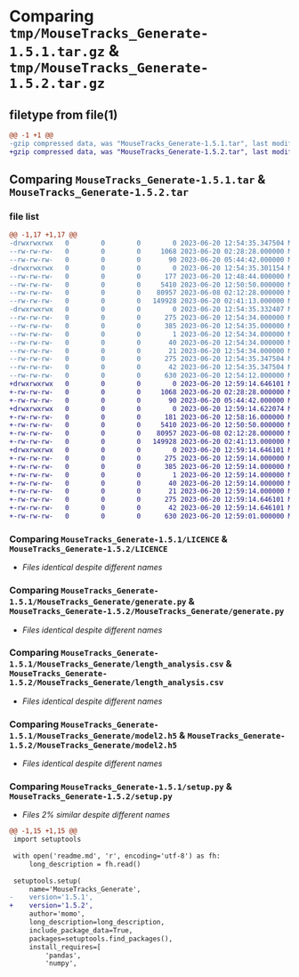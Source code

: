 # Comparing `tmp/MouseTracks_Generate-1.5.1.tar.gz` & `tmp/MouseTracks_Generate-1.5.2.tar.gz`

## filetype from file(1)

```diff
@@ -1 +1 @@
-gzip compressed data, was "MouseTracks_Generate-1.5.1.tar", last modified: Tue Jun 20 12:54:35 2023, max compression
+gzip compressed data, was "MouseTracks_Generate-1.5.2.tar", last modified: Tue Jun 20 12:59:14 2023, max compression
```

## Comparing `MouseTracks_Generate-1.5.1.tar` & `MouseTracks_Generate-1.5.2.tar`

### file list

```diff
@@ -1,17 +1,17 @@
-drwxrwxrwx   0        0        0        0 2023-06-20 12:54:35.347504 MouseTracks_Generate-1.5.1/
--rw-rw-rw-   0        0        0     1068 2023-06-20 02:28:28.000000 MouseTracks_Generate-1.5.1/LICENCE
--rw-rw-rw-   0        0        0       90 2023-06-20 05:44:42.000000 MouseTracks_Generate-1.5.1/MANIFEST.in
-drwxrwxrwx   0        0        0        0 2023-06-20 12:54:35.301154 MouseTracks_Generate-1.5.1/MouseTracks_Generate/
--rw-rw-rw-   0        0        0      177 2023-06-20 12:48:44.000000 MouseTracks_Generate-1.5.1/MouseTracks_Generate/__init__.py
--rw-rw-rw-   0        0        0     5410 2023-06-20 12:50:50.000000 MouseTracks_Generate-1.5.1/MouseTracks_Generate/generate.py
--rw-rw-rw-   0        0        0    80957 2023-06-08 02:12:28.000000 MouseTracks_Generate-1.5.1/MouseTracks_Generate/length_analysis.csv
--rw-rw-rw-   0        0        0   149928 2023-06-20 02:41:13.000000 MouseTracks_Generate-1.5.1/MouseTracks_Generate/model2.h5
-drwxrwxrwx   0        0        0        0 2023-06-20 12:54:35.332407 MouseTracks_Generate-1.5.1/MouseTracks_Generate.egg-info/
--rw-rw-rw-   0        0        0      275 2023-06-20 12:54:34.000000 MouseTracks_Generate-1.5.1/MouseTracks_Generate.egg-info/PKG-INFO
--rw-rw-rw-   0        0        0      385 2023-06-20 12:54:35.000000 MouseTracks_Generate-1.5.1/MouseTracks_Generate.egg-info/SOURCES.txt
--rw-rw-rw-   0        0        0        1 2023-06-20 12:54:34.000000 MouseTracks_Generate-1.5.1/MouseTracks_Generate.egg-info/dependency_links.txt
--rw-rw-rw-   0        0        0       40 2023-06-20 12:54:34.000000 MouseTracks_Generate-1.5.1/MouseTracks_Generate.egg-info/requires.txt
--rw-rw-rw-   0        0        0       21 2023-06-20 12:54:34.000000 MouseTracks_Generate-1.5.1/MouseTracks_Generate.egg-info/top_level.txt
--rw-rw-rw-   0        0        0      275 2023-06-20 12:54:35.347504 MouseTracks_Generate-1.5.1/PKG-INFO
--rw-rw-rw-   0        0        0       42 2023-06-20 12:54:35.347504 MouseTracks_Generate-1.5.1/setup.cfg
--rw-rw-rw-   0        0        0      630 2023-06-20 12:54:12.000000 MouseTracks_Generate-1.5.1/setup.py
+drwxrwxrwx   0        0        0        0 2023-06-20 12:59:14.646101 MouseTracks_Generate-1.5.2/
+-rw-rw-rw-   0        0        0     1068 2023-06-20 02:28:28.000000 MouseTracks_Generate-1.5.2/LICENCE
+-rw-rw-rw-   0        0        0       90 2023-06-20 05:44:42.000000 MouseTracks_Generate-1.5.2/MANIFEST.in
+drwxrwxrwx   0        0        0        0 2023-06-20 12:59:14.622074 MouseTracks_Generate-1.5.2/MouseTracks_Generate/
+-rw-rw-rw-   0        0        0      181 2023-06-20 12:58:16.000000 MouseTracks_Generate-1.5.2/MouseTracks_Generate/__init__.py
+-rw-rw-rw-   0        0        0     5410 2023-06-20 12:50:50.000000 MouseTracks_Generate-1.5.2/MouseTracks_Generate/generate.py
+-rw-rw-rw-   0        0        0    80957 2023-06-08 02:12:28.000000 MouseTracks_Generate-1.5.2/MouseTracks_Generate/length_analysis.csv
+-rw-rw-rw-   0        0        0   149928 2023-06-20 02:41:13.000000 MouseTracks_Generate-1.5.2/MouseTracks_Generate/model2.h5
+drwxrwxrwx   0        0        0        0 2023-06-20 12:59:14.646101 MouseTracks_Generate-1.5.2/MouseTracks_Generate.egg-info/
+-rw-rw-rw-   0        0        0      275 2023-06-20 12:59:14.000000 MouseTracks_Generate-1.5.2/MouseTracks_Generate.egg-info/PKG-INFO
+-rw-rw-rw-   0        0        0      385 2023-06-20 12:59:14.000000 MouseTracks_Generate-1.5.2/MouseTracks_Generate.egg-info/SOURCES.txt
+-rw-rw-rw-   0        0        0        1 2023-06-20 12:59:14.000000 MouseTracks_Generate-1.5.2/MouseTracks_Generate.egg-info/dependency_links.txt
+-rw-rw-rw-   0        0        0       40 2023-06-20 12:59:14.000000 MouseTracks_Generate-1.5.2/MouseTracks_Generate.egg-info/requires.txt
+-rw-rw-rw-   0        0        0       21 2023-06-20 12:59:14.000000 MouseTracks_Generate-1.5.2/MouseTracks_Generate.egg-info/top_level.txt
+-rw-rw-rw-   0        0        0      275 2023-06-20 12:59:14.646101 MouseTracks_Generate-1.5.2/PKG-INFO
+-rw-rw-rw-   0        0        0       42 2023-06-20 12:59:14.646101 MouseTracks_Generate-1.5.2/setup.cfg
+-rw-rw-rw-   0        0        0      630 2023-06-20 12:59:01.000000 MouseTracks_Generate-1.5.2/setup.py
```

### Comparing `MouseTracks_Generate-1.5.1/LICENCE` & `MouseTracks_Generate-1.5.2/LICENCE`

 * *Files identical despite different names*

### Comparing `MouseTracks_Generate-1.5.1/MouseTracks_Generate/generate.py` & `MouseTracks_Generate-1.5.2/MouseTracks_Generate/generate.py`

 * *Files identical despite different names*

### Comparing `MouseTracks_Generate-1.5.1/MouseTracks_Generate/length_analysis.csv` & `MouseTracks_Generate-1.5.2/MouseTracks_Generate/length_analysis.csv`

 * *Files identical despite different names*

### Comparing `MouseTracks_Generate-1.5.1/MouseTracks_Generate/model2.h5` & `MouseTracks_Generate-1.5.2/MouseTracks_Generate/model2.h5`

 * *Files identical despite different names*

### Comparing `MouseTracks_Generate-1.5.1/setup.py` & `MouseTracks_Generate-1.5.2/setup.py`

 * *Files 2% similar despite different names*

```diff
@@ -1,15 +1,15 @@
 import setuptools
 
 with open('readme.md', 'r', encoding='utf-8') as fh:
     long_description = fh.read()
 
 setuptools.setup(
     name='MouseTracks_Generate',
-    version='1.5.1',
+    version='1.5.2',
     author='momo',
     long_description=long_description,
     include_package_data=True,
     packages=setuptools.find_packages(),
     install_requires=[
         'pandas',
         'numpy',
```

